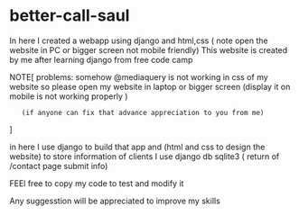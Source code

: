 # better-call-saul
In here I created a webapp using django and html,css ( note open the website in PC or bigger screen not mobile friendly)
This website is created by me after learning django from free code camp 

NOTE[ problems: somehow @mediaquery is not working in css of my website
      so please open my website in laptop or bigger screen (display it on mobile is not working properly )
	
       (if anyone can fix that advance appreciation to you from me)
 ]


in here I use django to build that app and (html and css to design the website)
to store information of clients I use django db sqlite3 ( return of  /contact page submit info)

FEEl free to copy my code to  test and modify it

Any suggesstion will be appreciated to improve my skills
